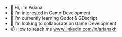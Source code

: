 - 👋 Hi, I’m Ariana
- 👀 I’m interested in Game Development
- 🌱 I’m currently learning Godot & GDscript
- 💞️ I’m looking to collaborate on Game Development
- 📫 How to reach me www.linkedin.com/in/arianakh

<!---
arjaxa/arjaxa is a ✨ special ✨ repository because its `README.md` (this file) appears on your GitHub profile.
You can click the Preview link to take a look at your changes.
--->
